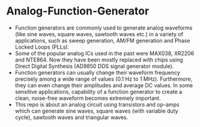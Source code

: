 # Analog-Function-Generator

* Function generators are commonly used to generate analog waveforms (like sine waves, square waves, sawtooth waves etc.) in a variety of applications, such as sweep generation, AM/FM generation and Phase Locked Loops (PLLs). 
* Some of the popular analog ICs used in the past were MAX038, XR2206 and NTE864. Now they have been mostly replaced with chips using Direct Digital Synthesis (AD9850 DDS signal generator module). 
* Function generators can usually change their waveform frequency precisely among a wide range of values (0.1 Hz to 1 MHz). Furthermore, they can even change their amplitudes and average DC values. In some sensitive applications, capability of a function generator to create a clean, noise-free waveform becomes 
extremely important. 
* This repo is about an analog circuit using transistors and op-amps which can generate sine waves, square waves (with variable duty cycle), sawtooth waves and triangular waves.
